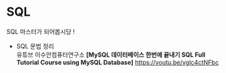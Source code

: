 # SQL
SQL 마스터가 되어봅시당 !

- SQL 문법 정리 <br>
유튜브 이수안컴퓨터연구소 **[MySQL 데이터베이스 한번에 끝내기 SQL Full Tutorial Course using MySQL Database]**
https://youtu.be/vgIc4ctNFbc
